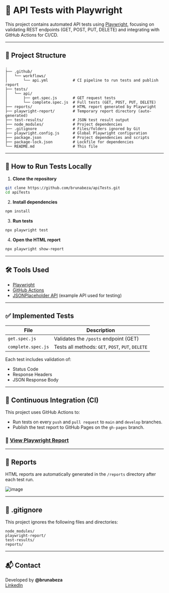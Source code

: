 # 🧪 API Tests with Playwright

This project contains automated API tests using [Playwright](https://playwright.dev/), focusing on validating REST endpoints (GET, POST, PUT, DELETE) and integrating with GitHub Actions for CI/CD.

---

## 📁 Project Structure

```
.
├── .github/
│   └── workflows/
│       └── api.yml           # CI pipeline to run tests and publish report
├── tests/
│   └── api/
│       ├── get.spec.js       # GET request tests
│       └── complete.spec.js  # Full tests (GET, POST, PUT, DELETE)
├── reports/                  # HTML report generated by Playwright
├── playwright-report/        # Temporary report directory (auto-generated)
├── test-results/             # JSON test result output
├── node_modules/             # Project dependencies
├── .gitignore                # Files/folders ignored by Git
├── playwright.config.js      # Global Playwright configuration
├── package.json              # Project dependencies and scripts
├── package-lock.json         # Lockfile for dependencies
└── README.md                 # This file
```

---

## 🚀 How to Run Tests Locally

1. **Clone the repository**
```bash
git clone https://github.com/brunabeza/apiTests.git
cd apiTests
```

2. **Install dependencies**
```bash
npm install
```

3. **Run tests**
```bash
npx playwright test
```

4. **Open the HTML report**
```bash
npx playwright show-report
```

---

## 🛠️ Tools Used

- [Playwright](https://playwright.dev/)
- [GitHub Actions](https://github.com/features/actions)
- [JSONPlaceholder API](https://jsonplaceholder.typicode.com) (example API used for testing)

---

## ✅ Implemented Tests

| File                  | Description                                   |
|-----------------------|-----------------------------------------------|
| `get.spec.js`         | Validates the `/posts` endpoint (GET)         |
| `complete.spec.js`    | Tests all methods: `GET`, `POST`, `PUT`, `DELETE` |

Each test includes validation of:
- Status Code
- Response Headers
- JSON Response Body

---

## 📄 Continuous Integration (CI)

This project uses GitHub Actions to:

- Run tests on every `push` and `pull request` to `main` and `develop` branches.
- Publish the test report to GitHub Pages on the `gh-pages` branch.

### 🔗 [View Playwright Report](https://brunabeza.github.io/apiTests)

---

## 📂 Reports

HTML reports are automatically generated in the `/reports` directory after each test run.

![image](https://github.com/user-attachments/assets/b3e77519-e1d8-4e2e-a3a2-1e7e3180a2d8)


---

## 🧼 .gitignore

This project ignores the following files and directories:

```
node_modules/
playwright-report/
test-results/
reports/
```

---

## 📬 Contact

Developed by **@brunabeza**  
[LinkedIn](https://www.linkedin.com/in/brunabeza)
